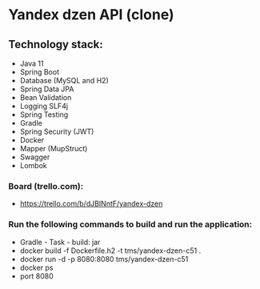# Yandex dzen API (clone)

## Technology stack:
- Java 11
- Spring Boot
- Database (MySQL and H2)
- Spring Data JPA
- Bean Validation
- Logging SLF4j
- Spring Testing
- Gradle
- Spring Security (JWT)
- Docker
- Mapper (MupStruct)
- Swagger
- Lombok

### Board (trello.com): 

- https://trello.com/b/dJBINntF/yandex-dzen

### Run the following commands to build and run the application:

- Gradle - Task - build: jar
- docker build -f Dockerfile.h2 -t tms/yandex-dzen-c51 .
- docker run -d -p 8080:8080 tms/yandex-dzen-c51
- docker ps
- port 8080